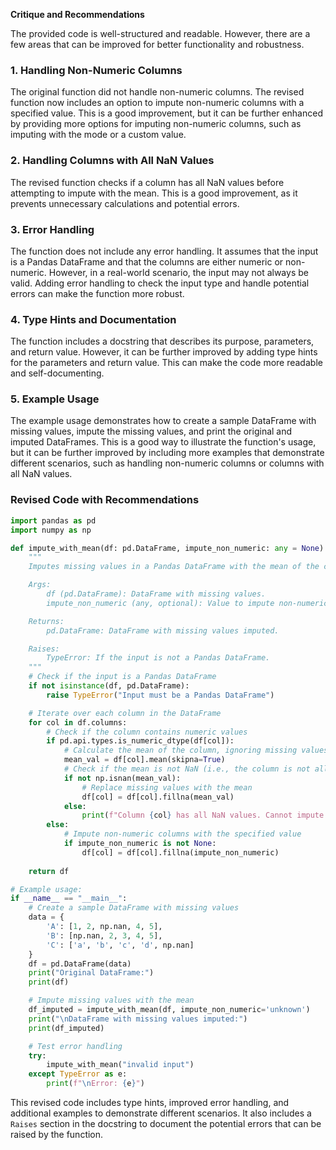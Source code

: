 **Critique and Recommendations**

The provided code is well-structured and readable. However, there are a few areas that can be improved for better functionality and robustness.

### 1. Handling Non-Numeric Columns

The original function did not handle non-numeric columns. The revised function now includes an option to impute non-numeric columns with a specified value. This is a good improvement, but it can be further enhanced by providing more options for imputing non-numeric columns, such as imputing with the mode or a custom value.

### 2. Handling Columns with All NaN Values

The revised function checks if a column has all NaN values before attempting to impute with the mean. This is a good improvement, as it prevents unnecessary calculations and potential errors.

### 3. Error Handling

The function does not include any error handling. It assumes that the input is a Pandas DataFrame and that the columns are either numeric or non-numeric. However, in a real-world scenario, the input may not always be valid. Adding error handling to check the input type and handle potential errors can make the function more robust.

### 4. Type Hints and Documentation

The function includes a docstring that describes its purpose, parameters, and return value. However, it can be further improved by adding type hints for the parameters and return value. This can make the code more readable and self-documenting.

### 5. Example Usage

The example usage demonstrates how to create a sample DataFrame with missing values, impute the missing values, and print the original and imputed DataFrames. This is a good way to illustrate the function's usage, but it can be further improved by including more examples that demonstrate different scenarios, such as handling non-numeric columns or columns with all NaN values.

### Revised Code with Recommendations

```python
import pandas as pd
import numpy as np

def impute_with_mean(df: pd.DataFrame, impute_non_numeric: any = None) -> pd.DataFrame:
    """
    Imputes missing values in a Pandas DataFrame with the mean of the corresponding column.

    Args:
        df (pd.DataFrame): DataFrame with missing values.
        impute_non_numeric (any, optional): Value to impute non-numeric columns with. Defaults to None.

    Returns:
        pd.DataFrame: DataFrame with missing values imputed.

    Raises:
        TypeError: If the input is not a Pandas DataFrame.
    """
    # Check if the input is a Pandas DataFrame
    if not isinstance(df, pd.DataFrame):
        raise TypeError("Input must be a Pandas DataFrame")

    # Iterate over each column in the DataFrame
    for col in df.columns:
        # Check if the column contains numeric values
        if pd.api.types.is_numeric_dtype(df[col]):
            # Calculate the mean of the column, ignoring missing values
            mean_val = df[col].mean(skipna=True)
            # Check if the mean is not NaN (i.e., the column is not all NaN)
            if not np.isnan(mean_val):
                # Replace missing values with the mean
                df[col] = df[col].fillna(mean_val)
            else:
                print(f"Column {col} has all NaN values. Cannot impute with mean.")
        else:
            # Impute non-numeric columns with the specified value
            if impute_non_numeric is not None:
                df[col] = df[col].fillna(impute_non_numeric)
    
    return df

# Example usage:
if __name__ == "__main__":
    # Create a sample DataFrame with missing values
    data = {
        'A': [1, 2, np.nan, 4, 5],
        'B': [np.nan, 2, 3, 4, 5],
        'C': ['a', 'b', 'c', 'd', np.nan]
    }
    df = pd.DataFrame(data)
    print("Original DataFrame:")
    print(df)

    # Impute missing values with the mean
    df_imputed = impute_with_mean(df, impute_non_numeric='unknown')
    print("\nDataFrame with missing values imputed:")
    print(df_imputed)

    # Test error handling
    try:
        impute_with_mean("invalid input")
    except TypeError as e:
        print(f"\nError: {e}")
```

This revised code includes type hints, improved error handling, and additional examples to demonstrate different scenarios. It also includes a `Raises` section in the docstring to document the potential errors that can be raised by the function.